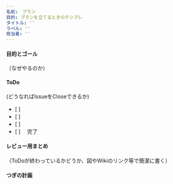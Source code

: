 ```yaml
---
名前:　プラン 
目的: プランを立てるときのテンプレ
タイトル: ''
ラベル: ''
担当者: ''
---
```


#### 目的とゴール
（なぜやるのか）

#### 

#### ToDo
(どうなればIssueをCloseできるか)
- [ ]　
- [ ]　
- [ ]　
- [ ]　
完了

#### レビュー用まとめ
（ToDoが終わっているかどうか、図やWikiのリンク等で簡潔に書く）

#### つぎの計画
